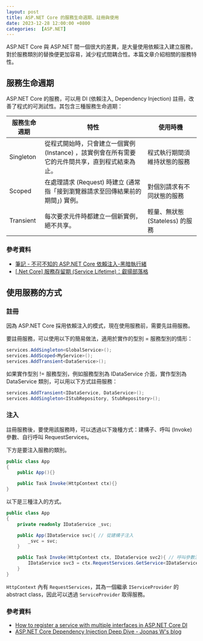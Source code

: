 ```yaml
---
layout: post
title: ASP.NET Core 的服務生命週期、註冊與使用
date: 2023-12-28 12:00:00 +0800
categories:  [ASP.NET]
---
```


ASP.NET Core 與 ASP.NET 間一個很大的差異，是大量使用依賴注入建立服務，對於服務類別的替換便更加容易，減少程式間耦合性。本篇文章介紹相關的服務特性。

## 服務生命週期

ASP.NET Core 的服務，可以用 DI (依賴注入, Dependency Injection) 註冊，改善了程式的可測試性。其包含三種服務生命週期：

| 服務生命週期 | 特性  | 使用時機 |
| --- | --- | --- |
| Singleton | 從程式開始時，只會建立一個實例 (Instance) ，該實例會在所有需要它的元件間共享，直到程式結束為止。 | 程式執行期間須維持狀態的服務 |
| Scoped | 在處理請求 (Request) 時建立 (通常指「接到瀏覽器請求至回傳結果前的期間」) 實例。 | 對個別請求有不同狀態的服務 |
| Transient | 每次要求元件時都建立一個新實例，絕不共享。 | 輕量、無狀態 (Stateless) 的服務 |

### 參考資料

- [筆記 - 不可不知的 ASP.NET Core 依賴注入-黑暗執行緒](https://blog.darkthread.net/blog/aspnet-core-di-notes/)
- [[.Net Core] 服務存留期 (Service Lifetime)：叡揚部落格](https://www.gss.com.tw/blog/net-core-service-lifetime)

## 使用服務的方式

### 註冊

因為 ASP.NET Core 採用依賴注入的模式，現在使用服務前，需要先註冊服務。

要註冊服務，可以使用以下的簡易做法，適用於實作的型別 = 服務型別的情形：

```cs
services.AddSingleton<GlobalService>();
services.AddScoped<MyService>();
services.AddTransient<DataService>();
```

如果實作型別 != 服務型別，例如服務型別為 IDataService 介面，實作型別為 DataService 類別，可以用以下方式註冊服務：

```cs
services.AddTransient<IDataService, DataService>();
services.AddSingleton<IStubRepository, StubRepository>();
```

### 注入

註冊服務後，要使用該服務時，可以透過以下幾種方式：建構子、呼叫 (Invoke) 參數、自行呼叫 RequestServices。

下方是要注入服務的類別。

```cs
public class App
{
    public App(){}

    public Task Invoke(HttpContext ctx){}
}
```

以下是三種注入的方式。

```cs
public class App
{
    private readonly IDataService _svc;

    public App(IDataService svc){ // 從建構子注入
        _svc = svc;
    }

    public Task Invoke(HttpContext ctx, IDataService svc2){ // 呼叫參數注入
        IDataService svc3 = ctx.RequestServices.GetService<IDataService>(); // 自行呼叫 GetService()
    }
}
```

`HttpContext` 內有 `RequestServices`，其為一個繼承 `IServiceProvider` 的 abstract class，因此可以透過 `ServiceProvider` 取得服務。

### 參考資料

- [How to register a service with multiple interfaces in ASP.NET Core DI](https://andrewlock.net/how-to-register-a-service-with-multiple-interfaces-for-in-asp-net-core-di/)
- [ASP.NET Core Dependency Injection Deep Dive - Joonas W's blog](https://joonasw.net/view/aspnet-core-di-deep-dive)
